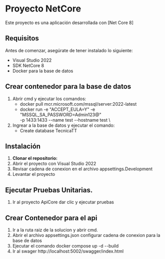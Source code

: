 # Proyecto NetCore

Este proyecto es una aplicación desarrollada con [Net Core 8]
## Requisitos

Antes de comenzar, asegúrate de tener instalado lo siguiente:

- Visual Studio 2022
- SDK NetCore 8
- Docker  para la base de datos

## Crear contenedor para la base de datos
1. Abrir cmd y ejecutar los comandos:
   - docker pull mcr.microsoft.com/mssql/server:2022-latest
   - docker run -e "ACCEPT_EULA=Y" -e "MSSQL_SA_PASSWORD=Admin123@" \
   -p 1433:1433 --name test --hostname test \
2. Ingrear a la base de datos y ejecutar el comando:
      - Create database TecnicaTT

## Instalación

1. **Clonar el repositorio:**
2. Abrir el proyecto con Visual Studio 2022
3. Revisar cadena de conexion en el archivo appsettings.Development
4. Levantar el proyecto
 
## Ejecutar Pruebas Unitarias.
1. Ir al proyecto ApiCore dar clic y ejecutar pruebas

## Crear Contenedor para el api
1. Ir a la ruta raiz de la solucion y abrir cmd.
2. Abrir el archivo appsettings.json configurar cadena de conexion para la base de datos
3. Ejecutar el comando docker compose up -d --build
4. Ir al swager http://localhost:5002/swagger/index.html
